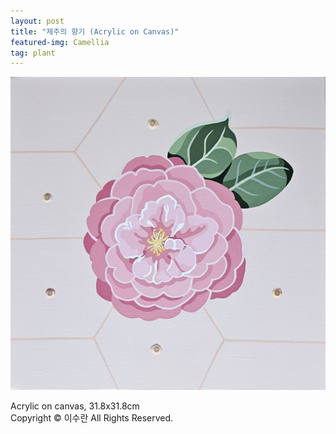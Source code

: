```yaml
---
layout: post
title: "제주의 향기 (Acrylic on Canvas)"
featured-img: Camellia
tag: plant
---
```


![](/assets/img/posts/Camellia.jpg)

Acrylic on canvas, 31.8x31.8cm  
Copyright © 이수란 All Rights Reserved.
